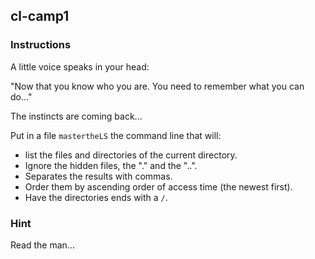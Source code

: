 ## cl-camp1

### Instructions

A little voice speaks in your head:

"Now that you know who you are. You need to remember what you can do..."

The instincts are coming back...

Put in a file `mastertheLS` the command line that will:

- list the files and directories of the current directory.
- Ignore the hidden files, the "." and the "..".
- Separates the results with commas.
- Order them by ascending order of access time (the newest first).
- Have the directories ends with a `/`.

### Hint

Read the man...
